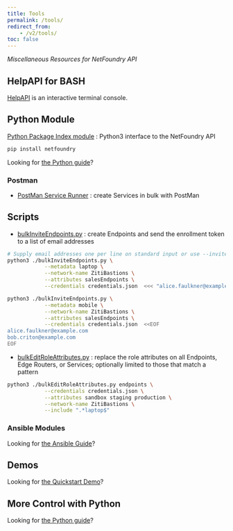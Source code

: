 ```yaml
---
title: Tools
permalink: /tools/
redirect_from:
    - /v2/tools/
toc: false
---
```


*Miscellaneous Resources for NetFoundry API*

## HelpAPI for BASH

[HelpAPI](https://github.com/netfoundry/mop-bash-helpapi) is an interactive terminal console.

## Python Module

[Python Package Index module](https://pypi.org/project/netfoundry/)
: Python3 interface to the NetFoundry API

```bash
pip install netfoundry
```

Looking for [the Python guide](/guides/python/)?

### Postman

* [PostMan Service Runner](https://github.com/netfoundry/developer-tools/raw/master/NetFoundryRunners.postman_collection.json)
: create Services in bulk with PostMan

## Scripts

* [bulkInviteEndpoints.py](https://raw.githubusercontent.com/netfoundry/developer-tools/master/bulkInviteEndpoints.py)
: create Endpoints and send the enrollment token to a list of email addresses

```bash
# Supply email addresses one per line on standard input or use --invitees INVITEES_FILE
python3 ./bulkInviteEndpoints.py \
            --metadata laptop \
            --network-name ZitiBastions \
            --attributes salesEndpoints \
            --credentials credentials.json  <<< "alice.faulkner@example.com"

python3 ./bulkInviteEndpoints.py \
            --metadata mobile \
            --network-name ZitiBastions \
            --attributes salesEndpoints \
            --credentials credentials.json  <<EOF
alice.faulkner@example.com
bob.criton@example.com
EOF
```

* [bulkEditRoleAttributes.py](https://raw.githubusercontent.com/netfoundry/developer-tools/master/bulkEditRoleAttributes.py)
: replace the role attributes on all Endpoints, Edge Routers, or Services; optionally limited to those that match a pattern

```bash
python3 ./bulkEditRoleAttributes.py endpoints \
            --credentials credentials.json \
            --attributes sandbox staging production \
            --network-name ZitiBastions \
            --include ".*laptop$"                                       
```

### Ansible Modules

Looking for [the Ansible Guide](/guides/ansible/)?

## Demos

Looking for [the Quickstart Demo](/guides/demo/)?

## More Control with Python

Looking for [the Python guide](/guides/python/)?

